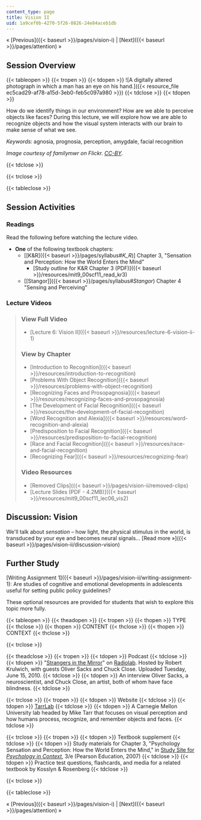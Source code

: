 ```yaml
---
content_type: page
title: Vision II
uid: 1a9cef0b-4270-5f26-8826-24e84aceb1db
---
```


« [Previous]({{< baseurl >}}/pages/vision-i) | [Next]({{< baseurl >}}/pages/attention) »

Session Overview
----------------

{{< tableopen >}}
{{< tropen >}}
{{< tdopen >}}
![A digitally altered photograph in which a man has an eye on his hand.]({{< resource_file ec5cad29-af78-a15d-3eb0-feb5c097a980 >}})
{{< tdclose >}}
{{< tdopen >}}


How do we identify things in our environment? How are we able to perceive objects like faces? During this lecture, we will explore how we are able to recognize objects and how the visual system interacts with our brain to make sense of what we see.

_Keywords:_ agnosia, prognosia, perception, amygdale, facial recognition

_Image courtesy of familymwr on Flickr. [CC-BY](http://creativecommons.org/licenses/by/2.0/deed.en)._


{{< tdclose >}}

{{< trclose >}}

{{< tableclose >}}

Session Activities
------------------

### Readings

Read the following before watching the lecture video.

*   **One** of the following textbook chapters:
    *   \[[K&R]({{< baseurl >}}/pages/syllabus#_K_R_)\] Chapter 3, "Sensation and Perception: How the World Enters the Mind"
        *   [Study outline for K&R Chapter 3 (PDF)]({{< baseurl >}}/resources/mit9_00scf11_read_kr3)
    *   [\[Stangor\]]({{< baseurl >}}/pages/syllabus#_Stangor_) Chapter 4 "Sensing and Perceiving"

### Lecture Videos

> ### View Full Video
> 
> *   [Lecture 6: Vision II]({{< baseurl >}}/resources/lecture-6-vision-ii-1)
> 
> ### View by Chapter
> 
> *   [Introduction to Recognition]({{< baseurl >}}/resources/introduction-to-recognition)
> *   [Problems With Object Recognition]({{< baseurl >}}/resources/problems-with-object-recognition)
> *   [Recognizing Faces and Prosopagnosia]({{< baseurl >}}/resources/recognizing-faces-and-prosopagnosia)
> *   [The Development of Facial Recognition]({{< baseurl >}}/resources/the-development-of-facial-recognition)
> *   [Word Recognition and Alexia]({{< baseurl >}}/resources/word-recognition-and-alexia)
> *   [Predisposition to Facial Recognition]({{< baseurl >}}/resources/predisposition-to-facial-recognition)
> *   [Race and Facial Recognition]({{< baseurl >}}/resources/race-and-facial-recognition)
> *   [Recognizing Fear]({{< baseurl >}}/resources/recognizing-fear)
> 
> ### Video Resources
> 
> *   [Removed Clips]({{< baseurl >}}/pages/vision-ii/removed-clips)
> *   [Lecture Slides (PDF - 4.2MB)]({{< baseurl >}}/resources/mit9_00scf11_lec06_vis2)

Discussion: Vision
------------------

We'll talk about _sensation_ – how light, the physical stimulus in the world, is transduced by your eye and becomes neural signals… [Read more »]({{< baseurl >}}/pages/vision-ii/discussion-vision)

Further Study
-------------

[Writing Assignment 1]({{< baseurl >}}/pages/vision-ii/writing-assignment-1): Are studies of cognitive and emotional developments in adolescents useful for setting public policy guidelines?

These optional resources are provided for students that wish to explore this topic more fully.

{{< tableopen >}}
{{< theadopen >}}
{{< tropen >}}
{{< thopen >}}
TYPE
{{< thclose >}}
{{< thopen >}}
CONTENT
{{< thclose >}}
{{< thopen >}}
CONTEXT
{{< thclose >}}

{{< trclose >}}

{{< theadclose >}}
{{< tropen >}}
{{< tdopen >}}
Podcast
{{< tdclose >}}
{{< tdopen >}}
"[Strangers in the Mirror](http://www.radiolab.org/blogs/radiolab-blog/2010/jun/15/strangers-in-the-mirror/)" on [Radiolab](http://www.radiolab.org/). Hosted by Robert Krulwich, with guests Oliver Sacks and Chuck Close. Uploaded Tuesday, June 15, 2010.
{{< tdclose >}}
{{< tdopen >}}
An interview Oliver Sacks, a neuroscientist, and Chuck Close, an artist, both of whom have face blindness.
{{< tdclose >}}

{{< trclose >}}
{{< tropen >}}
{{< tdopen >}}
Website
{{< tdclose >}}
{{< tdopen >}}
[TarrLab](http://tarrlab.cnbc.cmu.edu/)
{{< tdclose >}}
{{< tdopen >}}
A Carnegie Mellon University lab headed by Mike Tarr that focuses on visual perception and how humans process, recognize, and remember objects and faces.
{{< tdclose >}}

{{< trclose >}}
{{< tropen >}}
{{< tdopen >}}
Textbook supplement
{{< tdclose >}}
{{< tdopen >}}
Study materials for Chapter 3, "Psychology Sensation and Perception: How the World Enters the Mind," in [Study Site for _Psychology in Context_](http://www.pearsonhighered.com/educator/product/Fundamentals-of-Psychology-in-Context/9780205507573.page), 3/e (Pearson Education, 2007)
{{< tdclose >}}
{{< tdopen >}}
Practice test questions, flashcards, and media for a related textbook by Kosslyn & Rosenberg
{{< tdclose >}}

{{< trclose >}}

{{< tableclose >}}

« [Previous]({{< baseurl >}}/pages/vision-i) | [Next]({{< baseurl >}}/pages/attention) »